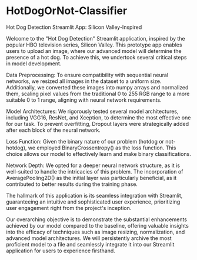 # HotDogOrNot-Classifier
Hot Dog Detection Streamlit App: Silicon Valley-Inspired

Welcome to the "Hot Dog Detection" Streamlit application, inspired by the popular HBO television series, Silicon Valley. This prototype app enables users to upload an image, where our advanced model will determine the presence of a hot dog. To achieve this, we undertook several critical steps in model development.

Data Preprocessing: To ensure compatibility with sequential neural networks, we resized all images in the dataset to a uniform size. Additionally, we converted these images into numpy arrays and normalized them, scaling pixel values from the traditional 0 to 255 RGB range to a more suitable 0 to 1 range, aligning with neural network requirements.

Model Architectures: We rigorously tested several model architectures, including VGG16, ResNet, and Xception, to determine the most effective one for our task. To prevent overfitting, Dropout layers were strategically added after each block of the neural network.

Loss Function: Given the binary nature of our problem (hotdog or not-hotdog), we employed BinaryCrossentropy() as the loss function. This choice allows our model to effectively learn and make binary classifications.

Network Depth: We opted for a deeper neural network structure, as it is well-suited to handle the intricacies of this problem. The incorporation of AveragePooling2D() as the initial layer was particularly beneficial, as it contributed to better results during the training phase.

The hallmark of this application is its seamless integration with Streamlit, guaranteeing an intuitive and sophisticated user experience, prioritizing user engagement right from the project's inception.

Our overarching objective is to demonstrate the substantial enhancements achieved by our model compared to the baseline, offering valuable insights into the efficacy of techniques such as image resizing, normalization, and advanced model architectures. We will persistently archive the most proficient model to a file and seamlessly integrate it into our Streamlit application for users to experience firsthand.
